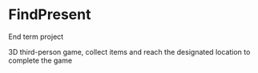 # FindPresent
End term project

3D third-person game, collect items and reach the designated location to complete the game
